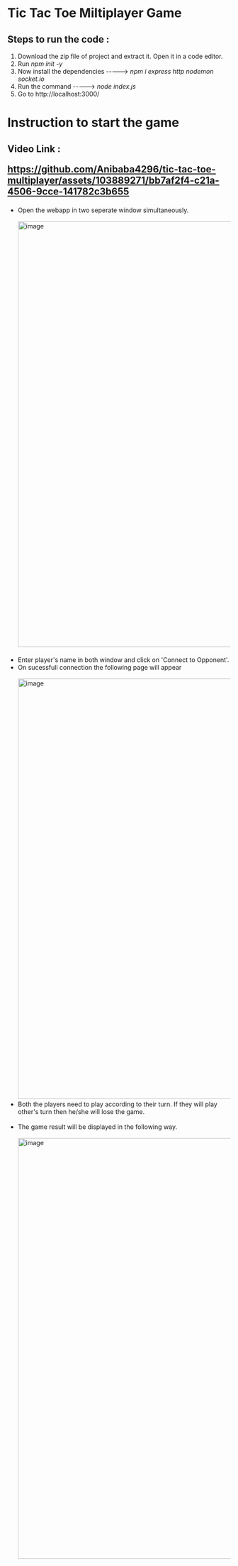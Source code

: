 <h1>Tic Tac Toe Miltiplayer Game</h1>
<div>
  <h2>Steps to run the code : </h2>
  <ol>
    <li>Download the zip file of project and extract it. Open it in a code editor.</li>
    <li>Run <i>npm init -y</i></li>
    <li>Now install the dependencies -----> <i>npm i express http nodemon socket.io</i></li>
    <li>Run the command -----> <i>node index.js</i></li>
    <li>Go to http://localhost:3000/</li>
  </ol>
</div>
<div>
  <h1>Instruction to start the game </h1>
  <h2>Video Link : 

https://github.com/Anibaba4296/tic-tac-toe-multiplayer/assets/103889271/bb7af2f4-c21a-4506-9cce-141782c3b655

</h2>
  <ul>
    <li>Open the webapp in two seperate window simultaneously.<br><br><img width="960" alt="image" src="https://github.com/Anibaba4296/tic-tac-toe-multiplayer/assets/103889271/61e5d969-ff06-4ff7-9081-8efe0d7e6347"></li>
    <br>
    <li>Enter player's name in both window and click on 'Connect to Opponent'.</li>
    <li>On sucessfull connection the following page will appear<br><br><img width="948" alt="image" src="https://github.com/Anibaba4296/tic-tac-toe-multiplayer/assets/103889271/d841bcea-2952-4e78-81e6-e9171672d310">
</li>
    <li>Both the players need to play according to their turn. If they will play other's turn then he/she will lose the game.</li><br>
    <li>The game result will be displayed in the following way.<br><br><img width="949" alt="image" src="https://github.com/Anibaba4296/tic-tac-toe-multiplayer/assets/103889271/b17316c9-c8bc-4ccf-a4ae-644987afac13">
</li>
  </ul>
</div>


